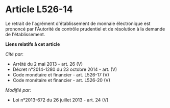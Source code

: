 # Article L526-14

Le retrait de l'agrément d'établissement de monnaie électronique est prononcé par l'Autorité de contrôle prudentiel et de
résolution à la demande de l'établissement.

**Liens relatifs à cet article**

_Cité par_:

  - Arrêté du 2 mai 2013 - art. 26 (V)
  - Décret n°2014-1280 du 23 octobre 2014 - art. (V)
  - Code monétaire et financier - art. L526-17 (V)
  - Code monétaire et financier - art. L526-20 (V)

_Modifié par_:

  - Loi n°2013-672 du 26 juillet 2013 - art. 24 (V)
